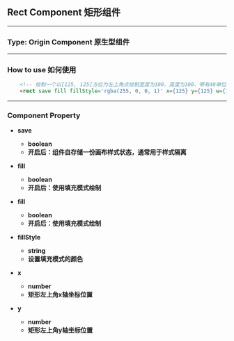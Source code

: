 ## Rect Component 矩形组件

---

### Type: Origin Component 原生型组件

---

### How to use 如何使用

``` html
    <!-- 绘制一个以[125, 125]方位为左上角点绘制宽度为100、高度为100、带有40单位的四个弧度角的矩形图案 -->
    <rect save fill fillStyle='rgba(255, 0, 0, 1)' x={125} y={125} w={100} h={100} radius={40}/>
```

---

### Component Property

- **save**
  - **boolean**
  - **开启后：组件自存储一份画布样式状态，通常用于样式隔离**

- **fill**
  - **boolean**
  - **开启后：使用填充模式绘制**

- **fill**
  - **boolean**
  - **开启后：使用填充模式绘制**

- **fillStyle**
  - **string**
  - **设置填充模式的颜色**

- **x**
  - **number**
  - **矩形左上角x轴坐标位置**

- **y**
  - **number**
  - **矩形左上角y轴坐标位置**

